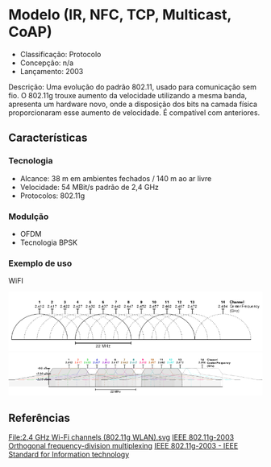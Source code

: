 # Modelo (IR, NFC, TCP, Multicast, CoAP)

- Classificação: Protocolo
- Concepção: n/a
- Lançamento: 2003

Descrição: Uma evolução do padrão 802.11, usado para comunicação sem fio.  O 802.11g trouxe aumento da velocidade utilizando a mesma banda, apresenta um hardware novo, onde a disposição dos bits na camada física proporcionaram esse aumento de velocidade.  É compatível com anteriores.

## Características

### Tecnologia

- Alcance: 38 m em ambientes fechados / 140 m ao ar livre
- Velocidade: 54 MBit/s padrão de 2,4 GHz
- Protocolos: 802.11g

### Modulção

- OFDM
- Tecnologia BPSK

### Exemplo de uso

WiFI

![Canal](imgs/803-11g.png)
![Banda](imgs/803-11g_2.png)

## Referências

[File:2.4 GHz Wi-Fi channels (802.11g WLAN).svg](https://en.wikipedia.org/wiki/File:2.4_GHz_Wi-Fi_channels_(802.11g_WLAN).svg)
[IEEE 802.11g-2003](https://en.wikipedia.org/wiki/IEEE_802.11g-2003)
[Orthogonal frequency-division multiplexing](https://en.wikipedia.org/wiki/Orthogonal_frequency-division_multiplexing)
[IEEE 802.11g-2003 - IEEE Standard for Information technology](https://standards.ieee.org/standard/802_11g-2003.html)

